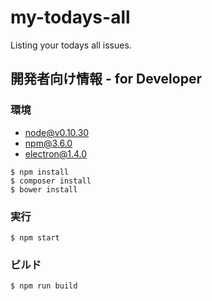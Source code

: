 # my-todays-all

Listing your todays all issues.

## 開発者向け情報 - for Developer

### 環境

- node@v0.10.30
- npm@3.6.0
- electron@1.4.0

```
$ npm install
$ composer install
$ bower install
```

### 実行

```
$ npm start
```

### ビルド

```
$ npm run build
```

